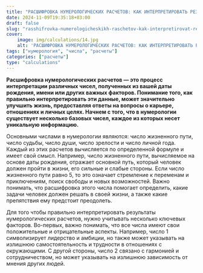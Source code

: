 ```yaml
---
title: "РАСШИФРОВКА НУМЕРОЛОГИЧЕСКИХ РАСЧЕТОВ: КАК ИНТЕРПРЕТИРОВАТЬ РЕЗУЛЬТАТЫ, ЧАСТЬ 1"
date: 2024-11-09T19:35:18+03:00
draft: false
slug: "rasshifrovka-numerologicheskikh-raschetov-kak-interpretirovat-rezultaty-chast-1"
cover:
    image: img/calculations/14.jpg
    alt: 'РАСШИФРОВКА НУМЕРОЛОГИЧЕСКИХ РАСЧЕТОВ: КАК ИНТЕРПРЕТИРОВАТЬ РЕЗУЛЬТАТЫ, ЧАСТЬ 1'
tags: ["нумерология", "числа", "расчеты"]
categories: ["расчеты"]
type: "calculations"
---
```


**Расшифровка нумерологических расчетов — это процесс интерпретации различных чисел, полученных из вашей даты рождения, имени или других важных факторов. Понимание того, как правильно интерпретировать эти данные, может значительно улучшить жизнь, предоставляя ответы на вопросы о карьере, отношениях и личных целях. Начнем с того, что в нумерологии существует несколько базовых чисел, каждое из которых несет уникальную информацию.**

Основными числами в нумерологии являются: число жизненного пути, число судьбы, число души, число зрелости и число личной года. Каждый из этих расчетов вычисляется по определенной формуле и имеет свой смысл. Например, число жизненного пути, вычисляемое на основе даты рождения, отражает основной путь, который человек должен пройти в жизни, его сильные и слабые стороны. Если число жизненного пути равно 5, то это означает стремление к переменам и приключениям, поиск свободы и новых возможностей. Важно понимать, что расшифровка этого числа помогает определить, какие задачи человек должен решать в своей жизни, а также какие препятствия ему предстоит преодолеть.

Для того чтобы правильно интерпретировать результаты нумерологических расчетов, нужно учитывать несколько ключевых факторов. Во-первых, важно понимать, что все числа имеют свои положительные и отрицательные аспекты. Например, число 1 символизирует лидерство и амбиции, но также может указывать на излишнюю самостоятельность и трудности в отношениях с окружающими. С другой стороны, число 2 связано с гармонией и сотрудничеством, но может указывать на излишнюю зависимость от мнения других людей.
